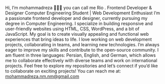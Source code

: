 Hi, I’m mohammadreza 🥱👋🏾
you can call me Rio .
Frontend Developer & Designer
Computer Engineering Student | Web Development Enthusiast
I’m a passionate frontend developer and designer, currently pursuing my degree in Computer Engineering. 
I specialize in building responsive and user-friendly websites using HTML, CSS, WordPress, and a bit of JavaScript. 
My goal is to create visually appealing and functional web experiences that bring ideas to life.
I love working on web development projects, collaborating in teams, and learning new technologies. 
I’m always eager to improve my skills and contribute to the open-source community.
I am fluent in three languages: Persian, English, and German, which allows me to collaborate effectively with diverse teams and work on international projects.
Feel free to explore my repositories and let’s connect if you’d like to collaborate on exciting projects!
You can reach me at: mohammadreza.nm.nm@gmail.com